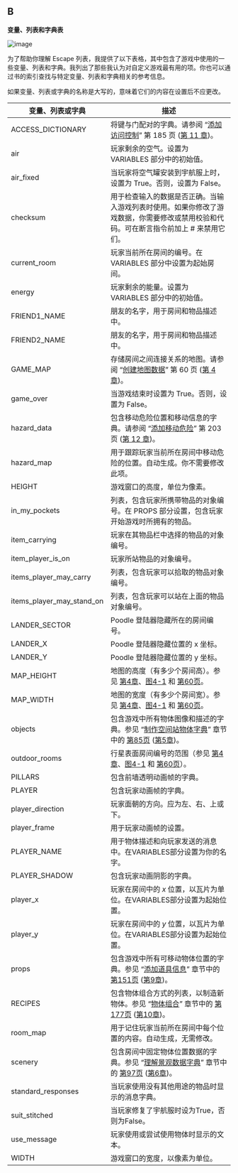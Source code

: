 ## **B**

**变量、列表和字典表**

![image](../images/common01.jpg)

为了帮助你理解 Escape 列表，我提供了以下表格，其中包含了游戏中使用的一些变量、列表和字典。我列出了那些我认为对自定义游戏最有用的项。你也可以通过书的索引查找与特定变量、列表和字典相关的参考信息。

如果变量、列表或字典的名称是大写的，意味着它们的内容在设置后不应更改。

| **变量、列表或字典** | **描述** |
| --- | --- |
| ACCESS_DICTIONARY | 将键与门配对的字典。请参阅 “[添加访问控制](ch11.xhtml#lev140)” 第 185 页 ([第 11 章](ch11.xhtml#ch11))。 |
| air | 玩家剩余的空气。设置为 VARIABLES 部分中的初始值。 |
| air_fixed | 当玩家将空气罐安装到宇航服上时，设置为 True。否则，设置为 False。 |
| checksum | 用于检查输入的数据是否正确。当输入游戏列表时使用。如果你修改了游戏数据，你需要修改或禁用校验和代码。可在断言指令前加上 # 来禁用它们。 |
| current_room | 玩家当前所在房间的编号。在 VARIABLES 部分中设置为起始房间。 |
| energy | 玩家剩余的能量。设置为 VARIABLES 部分中的初始值。 |
| FRIEND1_NAME | 朋友的名字，用于房间和物品描述中。 |
| FRIEND2_NAME | 朋友的名字，用于房间和物品描述中。 |
| GAME_MAP | 存储房间之间连接关系的地图。请参阅 “[创建地图数据](ch04.xhtml#lev62)” 第 60 页 ([第 4 章](ch04.xhtml#ch04))。 |
| game_over | 当游戏结束时设置为 True。否则，设置为 False。 |
| hazard_data | 包含移动危险位置和移动信息的字典。请参阅 “[添加移动危险](ch12.xhtml#lev153)” 第 203 页 ([第 12 章](ch12.xhtml#ch12))。 |
| hazard_map | 用于跟踪玩家当前所在房间中移动危险的位置。自动生成。你不需要修改此项。 |
| HEIGHT | 游戏窗口的高度，单位为像素。 |
| in_my_pockets | 列表，包含玩家所携带物品的对象编号。在 PROPS 部分设置，包含玩家开始游戏时所拥有的物品。 |
| item_carrying | 玩家在其物品栏中选择的物品的对象编号。 |
| item_player_is_on | 玩家所站物品的对象编号。 |
| items_player_may_carry | 列表，包含玩家可以拾取的物品对象编号。 |
| items_player_may_stand_on | 列表，包含玩家可以站在上面的物品对象编号。 |
| LANDER_SECTOR | Poodle 登陆器隐藏所在的房间编号。 |
| LANDER_X | Poodle 登陆器隐藏位置的 x 坐标。 |
| LANDER_Y | Poodle 登陆器隐藏位置的 y 坐标。 |
| MAP_HEIGHT | 地图的高度（有多少个房间高）。参见 [第4章](ch04.xhtml#ch04)、[图4-1](ch04.xhtml#ch04fig1) 和 [第60页](ch04.xhtml#page_60)。 |
| MAP_WIDTH | 地图的宽度（有多少个房间宽）。参见 [第4章](ch04.xhtml#ch04)、[图4-1](ch04.xhtml#ch04fig1) 和 [第60页](ch04.xhtml#page_60)。 |
| objects | 包含游戏中所有物体图像和描述的字典。参见 “[制作空间站物体字典](ch05.xhtml#lev79)” 章节中的 [第85页](ch05.xhtml#page_85) ([第5章](ch05.xhtml#ch05))。 |
| outdoor_rooms | 行星表面房间编号的范围（参见 [第4章](ch04.xhtml#ch04)、[图4-1](ch04.xhtml#ch04fig1) 和 [第60页](ch04.xhtml#page_60)）。 |
| PILLARS | 包含前墙透明动画帧的字典。 |
| PLAYER | 包含玩家动画帧的字典。 |
| player_direction | 玩家面朝的方向。应为左、右、上或下。 |
| player_frame | 用于玩家动画帧的设置。 |
| PLAYER_NAME | 用于物体描述和向玩家发送的消息中。在VARIABLES部分设置为你的名字。 |
| PLAYER_SHADOW | 包含玩家动画阴影的字典。 |
| player_x | 玩家在房间中的 *x* 位置，以瓦片为单位。在VARIABLES部分设置为起始位置。 |
| player_y | 玩家在房间中的 *y* 位置，以瓦片为单位。在VARIABLES部分设置为起始位置。 |
| props | 包含游戏中所有可移动物体位置的字典。参见 “[添加道具信息](ch09.xhtml#lev117)” 章节中的 [第151页](ch09.xhtml#page_151) ([第9章](ch09.xhtml#ch09))。 |
| RECIPES | 包含物体组合方式的列表，以制造新物体。参见 “[物体组合](ch10.xhtml#lev134)” 章节中的 [第177页](ch10.xhtml#page_177) ([第10章](ch10.xhtml#ch10))。 |
| room_map | 用于记住玩家当前所在房间中每个位置的内容。自动生成，无需修改。 |
| scenery | 包含房间中固定物体位置数据的字典。参见 “[理解景观数据字典](ch06.xhtml#lev85)” 章节中的 [第97页](ch06.xhtml#page_97) ([第6章](ch06.xhtml#ch06))。 |
| standard_responses | 当玩家使用没有其他用途的物品时显示的消息字典。 |
| suit_stitched | 当玩家修复了宇航服时设为True，否则为False。 |
| use_message | 玩家使用或尝试使用物体时显示的文本。 |
| WIDTH | 游戏窗口的宽度，以像素为单位。 |
